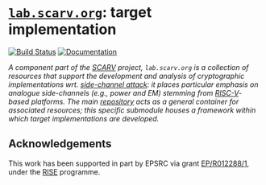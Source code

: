 # [`lab.scarv.org`](https://github.com/scarv/lab.scarv.org.git): target implementation

<!--- -------------------------------------------------------------------- --->

[![Build Status](https://travis-ci.com/scarv/lab-target.svg)](https://travis-ci.com/scarv/lab-target)
[![Documentation](https://codedocs.xyz/scarv/lab-target.svg)](https://codedocs.xyz/scarv/lab-target)

<!--- -------------------------------------------------------------------- --->

*A component part of the
[SCARV](https://github.com/scarv)
project,
`lab.scarv.org` is a collection of resources that support the
development and analysis of cryptographic implementations wrt.
[side-channel attack](https://en.wikipedia.org/wiki/Side-channel_attack):
it places particular emphasis on analogue side-channels (e.g.,
power and EM) stemming from
[RISC-V](https://riscv.org)-based
platforms.
The main
[repository](https://github.com/scarv/lab.scarv.org)
acts as a general container for associated resources;
this specific submodule houses
a framework within which target implementations are developed.*

<!--- -------------------------------------------------------------------- --->


<!--- -------------------------------------------------------------------- --->

## Acknowledgements

This work has been supported in part by EPSRC via grant 
[EP/R012288/1](https://gow.epsrc.ukri.org/NGBOViewGrant.aspx?GrantRef=EP/R012288/1),
under the [RISE](http://www.ukrise.org) programme.

<!--- -------------------------------------------------------------------- --->
